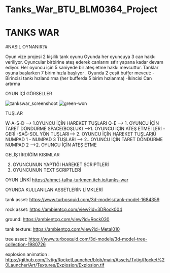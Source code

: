 # Tanks_War_BTU_BLM0364_Project
#	TANKS WAR

#NASIL OYNANIR?#

Oyun vize projesi 2 kişilik tank oyunu
Oyunda her oyuncuya 3 can hakkı veriliyor.
Oyuncular birbirine ateş ederek canlarını sıfır yapana kadar devam ediyor.
Her oyuncu için  5 saniyede  bir ateş etme hakkı mevcuttur.
Tanklar oyuna başlarken 7 birim hızla başlıyor .
Oyunda 2 çeşit buffer mevcut:
  -Birincisi tankı hızlandırma (her bufferda 5 birim hızlanma)
  -İkincisi Can artırma 
  
  OYUN İÇİ GÖRSELLER 

![tankswar_screenshoot](https://user-images.githubusercontent.com/75940377/204498407-43168a44-88c7-4cd2-9803-4fbcfffbfda3.png)
![green-won](https://user-images.githubusercontent.com/75940377/204498386-90d8e7b5-02a9-4692-aff2-00e9dac0f61b.png)


TUŞLAR 

W-A-S-D  --> 1.OYUNCU İÇİN HAREKET  TUŞLARI 
Q-E    --> 1. OYUNCU İÇİN TARET DÖNDÜRME
SPACE(BOŞLUK) -->1. OYUNCU İÇİN  ATEŞ ETME
İLERİ -GERİ -SAĞ-SOL  YÖN TUŞLARI--> 2. OYUNCU İÇİN HAREKET TUŞLARIÜ
NUMPAD 1 - NUMPAD 3 TUŞLARI --> 2.. OYUNCU İÇİN TARET DÖNDÜRME
NUMPAD 2 -->2. OYUNCU İÇİN ATEŞ ETME 

GELİŞTİRDİĞİM KISIMLAR

2. OYUNCUNUN YAPTIĞI HAREKET SCRIPTLERİ
2. OYUNCUNUN TEXT SCRIPTLERİ

OYUN LİNKİ
https://ahmet-talha-turkmen.itch.io/tanks-war

OYUNDA KULLANILAN ASSETLERİN LİMKLERİ

tank asset: https://www.turbosquid.com/3d-models/tank-model-1684359

rock asset: https://ambientcg.com/view?id=3DRock004

ground: https://ambientcg.com/view?id=Rock030 

tank texture: https://ambientcg.com/view?id=Metal010

tree asset: https://www.turbosquid.com/3d-models/3d-model-tree-collection-1980726

explosion animation : https://github.com/Tvtig/RocketLauncher/blob/main/Assets/Tvtig/Rocket%20Launcher/Art/Textures/Explosion/Explosion.tif
